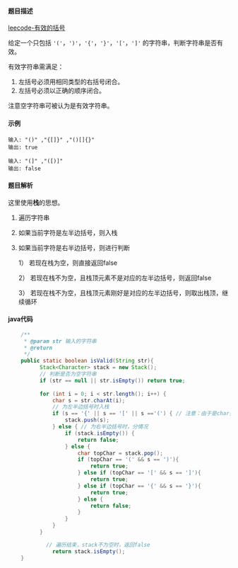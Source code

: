 ####  题目描述

[leecode-有效的括号](https://leetcode-cn.com/problems/valid-parentheses/)

给定一个只包括 `'('`，`')'`，`'{'`，`'}'`，`'['`，`']'` 的字符串，判断字符串是否有效。

有效字符串需满足：

1. 左括号必须用相同类型的右括号闭合。
2. 左括号必须以正确的顺序闭合。

注意空字符串可被认为是有效字符串。

#### 示例

 ```
输入: "()" ,"{[]}" ,"()[]{}"
输出: true
 ```

```
输入: "(]" ,"([)]"
输出: false
```

#### 题目解析

这里使用**栈**的思想。

1. 遍历字符串

2. 如果当前字符是左半边括号，则入栈

3. 如果当前字符是右半边括号，则进行判断

     1） 若现在栈为空，则直接返回false

     2） 若现在栈不为空，且栈顶元素不是对应的左半边括号，则返回false

     3） 若现在栈不为空，且栈顶元素刚好是对应的左半边括号，则取出栈顶，继续循环

   

#### java代码

```java
    /**
     * @param str 输入的字符串
     * @return
     */
    public static boolean isValid(String str){
          Stack<Character> stack = new Stack();
          // 判断是否为空字符串
          if (str == null || str.isEmpty()) return true;
        
          for (int i = 0; i < str.length(); i++) {
              char s = str.charAt(i);
              // 为左半边括号时入栈
              if (s == '{' || s == '[' || s =='(') { // 注意：由于是char类型，等号右边为单引号
                  stack.push(s);
              } else { // 为右半边括号时，分情况
                  if (stack.isEmpty()) {
                      return false;
                  } else {
                      char topChar = stack.pop();
                      if (topChar == '(' && s == ')'){
                          return true;
                      } else if (topChar == '[' && s == ']'){
                          return true;
                      } else if (topChar == '{' && s == '}'){
                          return true;
                      } else {
                          return false;
                      }
                  }
              }
          }

            // 遍历结束，stack不为空时，返回false
              return stack.isEmpty();
    }
```
